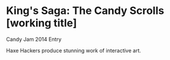 King's Saga: The Candy Scrolls [working title]
====================

Candy Jam 2014 Entry

Haxe Hackers produce stunning work of interactive art.